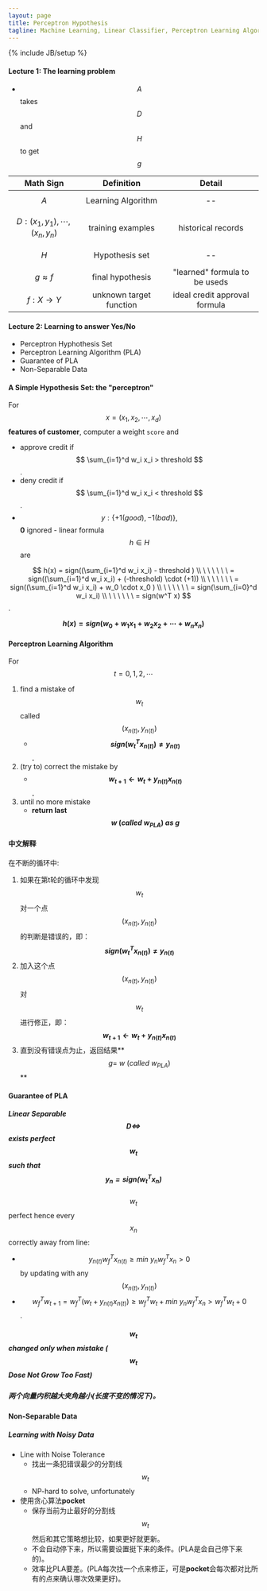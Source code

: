 ```yaml
---
layout: page
title: Perceptron Hypothesis
tagline: Machine Learning, Linear Classifier, Perceptron Learning Algorithm 
---
```

{% include JB/setup %}

#### Lecture 1: The learning problem
- $$ A $$ takes $$ D $$ and $$ H $$ to get $$ g $$

| Math Sign | Definition | Detail |
|:--:|:--:|:--:|
| $$ A $$ | Learning Algorithm| -- |
| $$ D:(x_1, y_1), \cdots, (x_n, y_n) $$ |  training examples | historical records | 
| $$ H $$ | Hypothesis set | -- |
| $$ g \approx f $$ | final hypothesis | "learned" formula to be useds |
| $$ f: X \rightarrow Y $$ | unknown target function | ideal credit approval formula |

#### Lecture 2: Learning to answer **Yes/No**
- Perceptron Hyphothesis Set
- Perceptron Learning Algorithm (PLA)
- Guarantee of PLA
- Non-Separable Data

#### A Simple Hypothesis Set: the "perceptron"
For $$ x = (x_1, x_2, \cdots, x_d) $$ **features of customer**, computer a weight `score` and

- approve credit if $$ \sum_{i=1}^d w_i x_i > threshold $$.
- deny credit if $$ \sum_{i=1}^d w_i x_i <  threshold $$.
- $$ y : \{ +1(good), -1(bad) \}, $$ **0** ignored - linear formula $$ h \in H $$ are

$$
 h(x) = sign((\sum_{i=1}^d w_i x_i) - threshold ) \\
 \ \ \ \ \ \ = sign((\sum_{i=1}^d w_i x_i) + (-threshold) \cdot (+1)) \\
 \ \ \ \ \ \ = sign((\sum_{i=1}^d w_i x_i) + w_0 \cdot x_0 ) \\
 \ \ \ \ \ \ = sign(\sum_{i=0}^d w_i x_i) \\
 \ \ \ \ \ \ = sign(w^T x) 
$$.

**$$ h(x) = sign(w_0 + w_1x_1 + w_2x_2 + \cdots + w_nx_n) $$**

#### Perceptron Learning Algorithm
For $$ t = 0, 1, 2, \cdots $$

1. find a mistake of $$ w_t $$ called $$ (x_{n(t)}, y_{n(t)}) $$
    - **$$ sign(w_{t}^T x_{n(t)}) \neq y_{n(t)}$$.**
2. (try to) correct the mistake by
    - **$$ w_{t+1} \leftarrow w_{t} + y_{n(t)}x_{n(t)} $$.**
3. until no more mistake
    - **return last $$ w \ (called \ w_{PLA}) \ as \  g$$**

#### 中文解释
在不断的循环中:
 
1. 如果在第t轮的循环中发现$$ w_t $$对一个点$$ (x_{n(t)}, y_{n(t)}) $$的判断是错误的，即：**$$ sign(w_{t}^T x_{n(t)}) \neq y_{n(t)}$$**
2. 加入这个点$$ (x_{n(t)}, y_{n(t)}) $$对$$ w_t $$进行修正，即：**$$ w_{t+1} \leftarrow w_{t} + y_{n(t)}x_{n(t)} $$**
3. 直到没有错误点为止，返回结果**$$g = \ w \ (called \ w_{PLA})$$**

#### Guarantee of PLA

##### Linear Separable $$ D \Leftrightarrow $$ **exists perfect** $$w_t$$ such that **$$y_n = sign(w_t^T x_n)$$**  
$$w_t$$ perfect hence every $$x_n$$ correctly away from line:

- $$ y_{n(t)} w_f^T x_{n(t)} \ge  min \ y_n w_f^T x_n > 0 $$ by updating with any $$ (x_{n(t)}, y_{n(t)}) $$
- $$ w_f^T w_{t+1} = w_f^T(w_t + y_{n(t)} x_{n(t)}) \ge w_f^T w_t + min \ y_n w_f^T x_n > w_f^T w_t + 0 $$.

##### $$w_t$$ changed only when mistake ($$ w_t $$ Dose Not Grow Too Fast)

##### 两个向量内积越大夹角越小(长度不变的情况下)。

#### Non-Separable Data

##### Learning with **Noisy Data**
- Line with Noise Tolerance
    + 找出一条犯错误最少的分割线$$w_t$$
    + NP-hard to solve, unfortunately
- 使用贪心算法**pocket**
    + 保存当前为止最好的分割线$$w_t$$然后和其它策略想比较，如果更好就更新。
    + 不会自动停下来，所以需要设置挺下来的条件。(PLA是会自己停下来的)。
    + 效率比PLA要差。(PLA每次找一个点来修正，可是**pocket**会每次都对比所有的点来确认哪次效果更好)。
